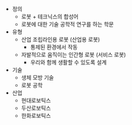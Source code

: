 - 정의
	- 로봇 + 테크닉스의 합성어
	- 로봇에 대한 기술 공학적 연구를 하는 학문
- 유형
	- 산업 조립라인용 로봇 (산업용 로봇)
		- 통제된 환경에서 작동
	- 자발적으로 움직이는 인간형 로봇 (서비스 로봇)
		- 우리와 함께 생활할 수 있도록 설계
- 기술
	- 생체 모방 기술
	- 로봇 공학
- 산업
	- 현대로보틱스
	- 두산로보틱스
	- 한화로보틱스